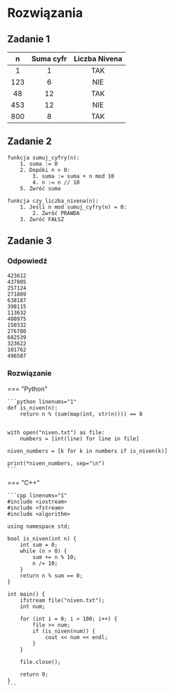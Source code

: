 # Rozwiązania

## Zadanie 1

| **n** | **Suma cyfr** | **Liczba Nivena** |
|:-----:|:-------------:|:-----------------:|
|   1   |       1       |        TAK        |
|  123  |       6       |        NIE        |
|   48  |       12      |        TAK        |
|  453  |       12      |        NIE        |
|  800  |       8       |        TAK        |

## Zadanie 2

```
funkcja sumuj_cyfry(n):
    1. suma := 0
    2. Dopóki n > 0:
        3. suma := suma + n mod 10
        4. n := n // 10
    5. Zwróć suma

funkcja czy_liczba_nivena(n):
    1. Jeśli n mod sumuj_cyfry(n) = 0:
        2. Zwróć PRAWDA
    3. Zwróć FAŁSZ
```

## Zadanie 3

### Odpowiedź

```
423612
437805
257124
271809
638187
398115
113632
480975
150332
276780
682539
323622
101762
496587
```

### Rozwiązanie

=== "Python"

    ```python linenums="1"
    def is_niven(n):
        return n % (sum(map(int, str(n)))) == 0


    with open("niven.txt") as file:
        numbers = [int(line) for line in file]

    niven_numbers = [k for k in numbers if is_niven(k)]

    print(*niven_numbers, sep="\n")
    ```

=== "C++"

    ```cpp linenums="1"
    #include <iostream>
    #include <fstream>
    #include <algorithm>

    using namespace std;

    bool is_niven(int n) {
        int sum = 0;
        while (n > 0) {
            sum += n % 10;
            n /= 10;
        }
        return n % sum == 0;
    }

    int main() {
        ifstream file("niven.txt");
        int num;

        for (int i = 0; i < 100; i++) {
            file >> num;
            if (is_niven(num)) {
                cout << num << endl;
            }
        }

        file.close();

        return 0;
    }
    ```
